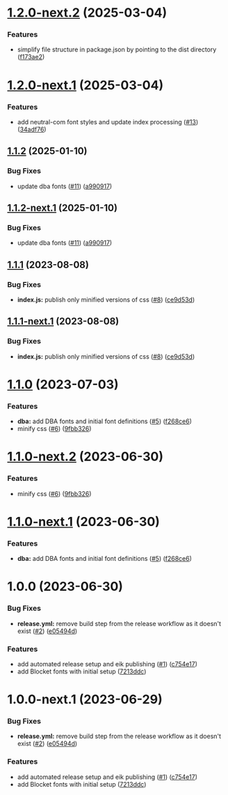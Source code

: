 # [1.2.0-next.2](https://github.com/warp-ds/fonts/compare/v1.2.0-next.1...v1.2.0-next.2) (2025-03-04)


### Features

* simplify file structure in package.json by pointing to the dist directory ([f173ae2](https://github.com/warp-ds/fonts/commit/f173ae2f43a8d83f277ad3d3fb8c42b2a013de7c))

# [1.2.0-next.1](https://github.com/warp-ds/fonts/compare/v1.1.2...v1.2.0-next.1) (2025-03-04)


### Features

* add neutral-com font styles and update index processing ([#13](https://github.com/warp-ds/fonts/issues/13)) ([34adf76](https://github.com/warp-ds/fonts/commit/34adf764fc247c858dedb6f64445ae1548ad42a8))

## [1.1.2](https://github.com/warp-ds/fonts/compare/v1.1.1...v1.1.2) (2025-01-10)


### Bug Fixes

* update dba fonts ([#11](https://github.com/warp-ds/fonts/issues/11)) ([a990917](https://github.com/warp-ds/fonts/commit/a990917164d0a2c061e692a3a4ec41d4aa56544d))

## [1.1.2-next.1](https://github.com/warp-ds/fonts/compare/v1.1.1...v1.1.2-next.1) (2025-01-10)


### Bug Fixes

* update dba fonts ([#11](https://github.com/warp-ds/fonts/issues/11)) ([a990917](https://github.com/warp-ds/fonts/commit/a990917164d0a2c061e692a3a4ec41d4aa56544d))

## [1.1.1](https://github.com/warp-ds/fonts/compare/v1.1.0...v1.1.1) (2023-08-08)


### Bug Fixes

* **index.js:** publish only minified versions of css ([#8](https://github.com/warp-ds/fonts/issues/8)) ([ce9d53d](https://github.com/warp-ds/fonts/commit/ce9d53dd589dde395a16aaddf4e14f7317c78534))

## [1.1.1-next.1](https://github.com/warp-ds/fonts/compare/v1.1.0...v1.1.1-next.1) (2023-08-08)


### Bug Fixes

* **index.js:** publish only minified versions of css ([#8](https://github.com/warp-ds/fonts/issues/8)) ([ce9d53d](https://github.com/warp-ds/fonts/commit/ce9d53dd589dde395a16aaddf4e14f7317c78534))

# [1.1.0](https://github.com/warp-ds/fonts/compare/v1.0.0...v1.1.0) (2023-07-03)


### Features

* **dba:** add DBA fonts and initial font definitions ([#5](https://github.com/warp-ds/fonts/issues/5)) ([f268ce6](https://github.com/warp-ds/fonts/commit/f268ce61b50732565ba562e401bcdbe22307c8e4))
* minify css ([#6](https://github.com/warp-ds/fonts/issues/6)) ([9fbb326](https://github.com/warp-ds/fonts/commit/9fbb3262f93457445596ae02a4d5c6b4edf3c3cc))

# [1.1.0-next.2](https://github.com/warp-ds/fonts/compare/v1.1.0-next.1...v1.1.0-next.2) (2023-06-30)


### Features

* minify css ([#6](https://github.com/warp-ds/fonts/issues/6)) ([9fbb326](https://github.com/warp-ds/fonts/commit/9fbb3262f93457445596ae02a4d5c6b4edf3c3cc))

# [1.1.0-next.1](https://github.com/warp-ds/fonts/compare/v1.0.0...v1.1.0-next.1) (2023-06-30)


### Features

* **dba:** add DBA fonts and initial font definitions ([#5](https://github.com/warp-ds/fonts/issues/5)) ([f268ce6](https://github.com/warp-ds/fonts/commit/f268ce61b50732565ba562e401bcdbe22307c8e4))

# 1.0.0 (2023-06-30)


### Bug Fixes

* **release.yml:** remove build step from the release workflow as it doesn't exist ([#2](https://github.com/warp-ds/fonts/issues/2)) ([e05494d](https://github.com/warp-ds/fonts/commit/e05494d73d616e4ded70c4097964db0f1508905a))


### Features

* add automated release setup and eik publishing ([#1](https://github.com/warp-ds/fonts/issues/1)) ([c754e17](https://github.com/warp-ds/fonts/commit/c754e177c17707b5d7306a73febbe634190590f9))
* add Blocket fonts with initial setup ([7213ddc](https://github.com/warp-ds/fonts/commit/7213ddc49be6182e3ca2ebe4e0db399bf5e5b811))

# 1.0.0-next.1 (2023-06-29)


### Bug Fixes

* **release.yml:** remove build step from the release workflow as it doesn't exist ([#2](https://github.com/warp-ds/fonts/issues/2)) ([e05494d](https://github.com/warp-ds/fonts/commit/e05494d73d616e4ded70c4097964db0f1508905a))


### Features

* add automated release setup and eik publishing ([#1](https://github.com/warp-ds/fonts/issues/1)) ([c754e17](https://github.com/warp-ds/fonts/commit/c754e177c17707b5d7306a73febbe634190590f9))
* add Blocket fonts with initial setup ([7213ddc](https://github.com/warp-ds/fonts/commit/7213ddc49be6182e3ca2ebe4e0db399bf5e5b811))
